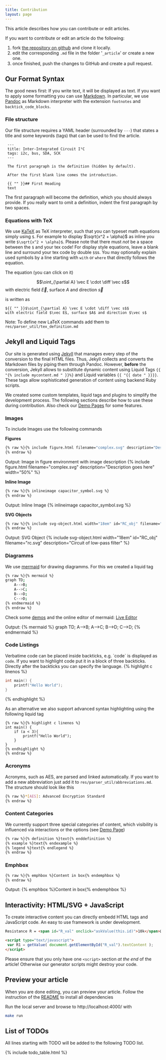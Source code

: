 ```yaml
---
title: Contribution
layout: page
---
```


This article describes how you can contribute or edit articles.

If you want to contribute or edit an article do the following:

1. fork [the repository on github](https://github.com/latex4ei/tex4tum) and clone it locally.
2. edit the corresponding `.md` file in the folder '`_article`' or create a new one.
3. once finished, push the changes to GitHub and create a pull request.


## Our Format Syntax
The good news first: If you write text, it will be displayed as text. If you want to apply some formatting you can use [Markdown](/markdown.html). 
In particular, we use [Pandoc](https://pandoc.org/MANUAL.html) as Markdown interpreter with the extension `footnotes` and `backtick_code_blocks`.



### File structure
Our file structure requires a YAML header (surrounded by `---`) that states a title and some keywords (tags) that can be used to find the article.

```
 ---
 title: Inter-Integrated Circuit I²C
 tags: i2c, bus, SDA, SCK
 ---

 The first paragraph is the definition (hidden by default). 

 After the first blank line comes the introduction.

 {{ "" }}## First Heading
 text
```

The first paragraph will become the definition, which you should always provide. If you really want to omit a definition, indent the first paragraph by two spaces.



### Equations with TeX
We use [KaTeX](https://khan.github.io/KaTeX/) as TeX interpreter, such that you can typeset math equations simply using `$`.
For example to display $\sqrt{x^2 + \alpha}$ as inline you write `$\sqrt{x^2 + \alpha}$`. Please note that there must *not* be a space between the `$` and your tex code!
For display style equations, leave a blank line and surround your tex code by double `$$`s. You may optionally explain used symbols by a line starting with `with` or `where` that directly follows the equation.

The equation (you can click on it)

$$\oint_{\partial A} \vec E \cdot \diff \vec s$$
with electric field $\vec E$, surface $A$ and direction $\vec s$

is written as
```
${{ "" }}$\oint_{\partial A} \vec E \cdot \diff \vec s$$
with electric field $\vec E$, surface $A$ and direction $\vec s$
```

Note: To define new LaTeX commands add them to `res/parser_util/tex_definition.md`



## Jekyll and Liquid Tags
Our site is generated using [Jekyll](https://jekyllrb.com/) that manages every step of the conversion to the final HTML files. Thus, Jekyll collects and converts the Markdown files by piping them through Pandoc. However, **before** the conversion, Jekyll allows to substitute dynamic content using Liquid Tags `{{ "{% include mycontent.md " }}%}` and Liquid variables `{{ "{{ date " }}}}`. These tags allow sophisticated generation of content using backend Ruby scripts.

We created some custom templates, liquid tags and plugins to simplify the development process. The following sections describe how to use these during contribution. Also check our [Demo Pages](demo.html) for some features.


### Images
To include Images use the following commands

**Figures**
```bash
{% raw %}{% include figure.html filename="complex.svg" description="Description goes here" width="50%" %}
{% endraw %}
```
Output: Image in figure environment with image description
{% include figure.html filename="complex.svg" description="Description goes here" width="50%" %}

**Inline Image**
```bash
{% raw %}{% inlineimage capacitor_symbol.svg %}
{% endraw %}
```
Output: Inline Image {% inlineimage capacitor_symbol.svg %}

**SVG Objects**
```bash
{% raw %}{% include svg-object.html width="18em" id="RC_obj" filename="rc.svg" description="Circuit of low-pass filter" %}
{% endraw %}
```
Output: SVG Object
{% include svg-object.html width="18em" id="RC_obj" filename="rc.svg" description="Circuit of low-pass filter" %}


### Diagramms
We use [mermaid](https://knsv.github.io/mermaid) for drawing diagramms. For this we created a liquid tag
```bash
{% raw %}{% mermaid %}
graph TD;
    A-->B;
    A-->C;
    B-->D;
    C-->D;
{% endmermaid %}
{% endraw %}
```
Check some [demos](https://knsv.github.io/mermaid/#demos9) and the online editor of mermaid: [Live Editor](knsv.github.io/mermaid/live_editor)

Output:
{% mermaid %}
graph TD;
    A-->B;
    A-->C;
    B-->D;
    C-->D;
{% endmermaid %}


### Code Listings
Verbatime code can be placed inside backticks, e.g. \`code\` is displayed as
`code`.
If you want to highlight code put it in a block of three backticks. Directly after the backticks you can specify the language.
{% highlight c linenos %}
```c
int main() {
	printf("Hello World");
}
```
{% endhighlight %}

As an alternative we also support advanced syntax highlighting using the following liquid tag
```  
{% raw %}{% highlight c linenos %}
int main() {
	if (a < 3){
		printf("Hello World");
	}
}
{% endhighlight %}
{% endraw %}
```



### Acronyms
Acronyms, such as AES, are parsed and linked automatically. If you want to add a new abbreviation just add it to `res/parser_util/abbreviations.md`. The structure should look like this
```bash
{% raw %}*[AES]: Advanced Encryption Standard
{% endraw %}
```


### Content Categories
We currently support three special categories of content, which visibility is influenced via interactions or the options (see [Demo Page](demo.html))
```bash
{% raw %}{% definition %}text{% enddefinition %}
{% example %}text{% endexample %}
{% legend %}text{% endlegend %}
{% endraw %}
```

### Emphbox
```bash
{% raw %}{% emphbox %}Content in box{% endemphbox %}
{% endraw %}
```
Output:
{% emphbox %}Content in box{% endemphbox %}



## Interactivity: HTML/SVG + JavaScript
To create interactive content you can directly embedd HTML tags and JavaScript code. An easy to use framework is under development.
```HTML
Resistance R = <span id="R_val" onclick="askValue(this.id)">10k</span>Ω

<script type="text/javascript">
 var R1 = getValue( document.getElementById("R_val").textContent );
</script>
```


Please ensure that you only have one `<script>` section *at the end* of the article! Otherwise our generator scripts might destroy your code.





## Preview your article
When you are done editing, you can preview your article.
Follow the instruction of the [README](https://github.com/latex4ei/tex4tum/blob/master/README.md#contribution) to install all dependencies

Run the local server and browse to http://localhost:4000/ with
```bash
make run
```



## List of TODOs
All lines starting with TODO will be added to the following TODO list.

{% include todo_table.html %}

